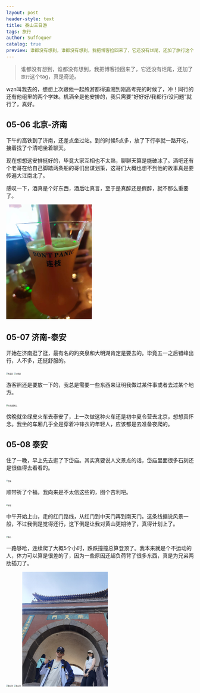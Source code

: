 ```yaml
---
layout: post
header-style: text
title: 泰山三日游
tags: 旅行
author: Suffoquer
catalog: true
preview: 谁都没有想到，谁都没有想到，我把博客捡回来了，它还没有烂尾，还加了旅行这个tag，真是奇迹。
---
```

> 谁都没有想到，谁都没有想到，我把博客捡回来了，它还没有烂尾，还加了`旅行`这个tag，真是奇迹。

wzn叫我去的，想想上次跟他一起旅游都得追溯到刚高考完的时候了，冲！同行的还有他组里的两个学妹。机酒全是他安排的，我只需要“好好好/我都行/没问题”就行了，真好。

## 05-06 北京-济南
下午的高铁到了济南，还差点坐过站。到的时候5点多，放了下行李就一路开吃，接着找了个清吧坐着聊天。

现在想想这安排挺好的，毕竟大家互相也不太熟，聊聊天算是能破冰了。酒吧还有个老哥在给自己脚踏两条船的哥们出谋划策，这哥们大概也想不到他的故事真是要传遍大江南北了。

感叹一下，酒真是个好东西，酒后吐真言，至于是真醉还是假醉，就不那么重要了。

<img src="/img/in-post/2024-05-10/bar.jpg" alt="酒吧" style="zoom:30%;" />

## 05-07 济南-泰安

开始在济南逛了逛，最有名的趵突泉和大明湖肯定是要去的。毕竟五一之后错峰出行，人不多，还挺舒服的。

<img src="/img/in-post/2024-05-10/baotuquan.jpg" alt="趵突泉" style="zoom:30%;" />

<img src="/img/in-post/2024-05-10/daminghu.jpg" alt="大明湖" style="zoom:30%;" />

游客照还是要放一下的，我总是需要一些东西来证明我做过某件事或者去过某个地方。

<img src="/img/in-post/2024-05-10/daminghu_youchuan.jpg" alt="大明湖游船上" style="zoom:30%;" />

傍晚就坐绿皮火车去泰安了，上一次做这种火车还是初中夏令营去北京，想想真怀念。我坐的车厢几乎全是穿着冲锋衣的年轻人，应该都是去准备夜爬的。

## 05-08 泰安

住了一晚，早上先去逛了下岱庙。其实真要说人文景点的话，岱庙里面很多石刻还是很值得去看看的。

<img src="/img/in-post/2024-05-10/daimiao.jpg" alt="岱庙" style="zoom:30%;" />

顺带祈了个福，我向来是不太信这些的，图个吉利吧。

<img src="/img/in-post/2024-05-10/daimiao_qifu.jpg" alt="祈福" style="zoom:30%;" />

中午开始上山，走的红门路线，从红门到中天门再到南天门。这条线据说风景一般，不过我倒是觉得还行，这下倒是让我对黄山更期待了，真得计划上了。

<img src="/img/in-post/2024-05-10/taishan.jpg" alt="泰山" style="zoom:30%;" />

一路够呛，连续爬了大概5个小时，跌跌撞撞总算登顶了。我本来就是个不运动的人，体力可以算是很差的了，因为一些原因还超负荷背了很多东西，真是为兄弟两肋插刀了。

<img src="/img/in-post/2024-05-10/rest.jpg" alt="泰山顶" style="zoom:30%;" />

<img src="/img/in-post/2024-05-10/zhongtianmen_all.jpg" alt="泰山顶" style="zoom:30%;" />

<img src="/img/in-post/2024-05-10/nantianmen.jpg" alt="泰山顶" style="zoom:30%;" />